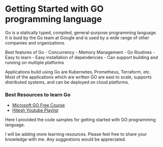 # Getting Started with GO programming language

Go is a statically typed, compiled, general-purpose programming language. It is buid by the Go team at Google and is used by a wide range of other companies and organizations.

Best features of Go
    - Concurrency
    - Memory Management
    - Go Routines
    - Easy to learn
    - Easy installation of dependencies
    - Can support building and running on multiple platforms

Applications build using Go are Kubernetes, Prometheus, Terraform, etc.
Most of the applications which are written GO are east to scale, supports distributed systems, and can be deployed on cloud platforms.

### Best Resources to learn Go

- [Microsoft GO Free Course](https://docs.microsoft.com/en-us/learn/paths/go-first-steps/)
- [Hitesh Youtube Playlist](https://www.youtube.com/watch?v=X4q1OM0voO0&list=PLRAV69dS1uWSR89FRQGZ6q9BR2b44Tr9N)


Here I provided the code samples for getting started with GO programming language.

I will be adding more learning resources. Please feel free to share your knowledge with me. Any suggestions would be appreciated.